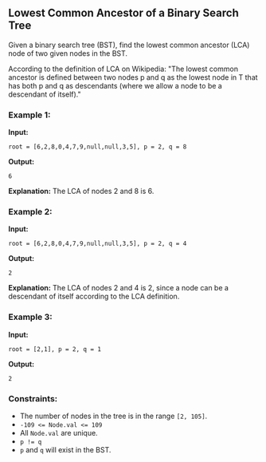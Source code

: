 ## Lowest Common Ancestor of a Binary Search Tree

Given a binary search tree (BST), find the lowest common ancestor (LCA) node of two given nodes in the BST.

According to the definition of LCA on Wikipedia: "The lowest common ancestor is defined between two nodes p and q as the lowest node in T that has both p and q as descendants (where we allow a node to be a descendant of itself)."

### Example 1:

**Input:**
```plaintext
root = [6,2,8,0,4,7,9,null,null,3,5], p = 2, q = 8
```
**Output:**
```plaintext
6
```
**Explanation:** The LCA of nodes 2 and 8 is 6.

### Example 2:

**Input:**
```plaintext
root = [6,2,8,0,4,7,9,null,null,3,5], p = 2, q = 4
```
**Output:**
```plaintext
2
```
**Explanation:** The LCA of nodes 2 and 4 is 2, since a node can be a descendant of itself according to the LCA definition.

### Example 3:

**Input:**
```plaintext
root = [2,1], p = 2, q = 1
```
**Output:**
```plaintext
2
```

### Constraints:
- The number of nodes in the tree is in the range `[2, 105]`.
- `-109 <= Node.val <= 109`
- All `Node.val` are unique.
- `p != q`
- `p` and `q` will exist in the BST.
